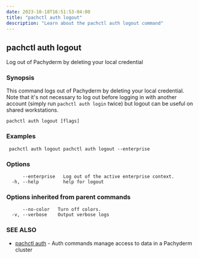```yaml
---
date: 2023-10-18T16:51:53-04:00
title: "pachctl auth logout"
description: "Learn about the pachctl auth logout command"
---
```


## pachctl auth logout

Log out of Pachyderm by deleting your local credential

### Synopsis

This command logs out of Pachyderm by deleting your local credential. Note that it's not necessary to log out before logging in with another account (simply run `pachctl auth login` twice) but logout can be useful on shared workstations.

```
pachctl auth logout [flags]
```

### Examples

```
 pachctl auth logout pachctl auth logout --enterprise
```

### Options

```
      --enterprise   Log out of the active enterprise context.
  -h, --help         help for logout
```

### Options inherited from parent commands

```
      --no-color   Turn off colors.
  -v, --verbose    Output verbose logs
```

### SEE ALSO

* [pachctl auth](../pachctl_auth)	 - Auth commands manage access to data in a Pachyderm cluster


